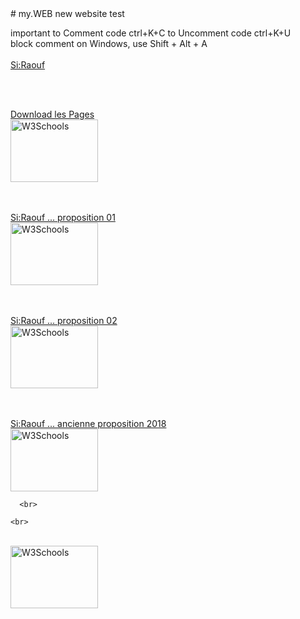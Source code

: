  <head><link rel = "icon" href = "https://tarek-bg.github.io/web/bookhtml/img/iconHasdrubalV2_15p.gif"  type = "image/x-icon"> </head>
# my.WEB
new website test

important
to Comment code   ctrl+K+C
to Uncomment code    ctrl+K+U
<BR>
block comment on Windows, use Shift + Alt + A 
<br>
<br><a href="https://tarek-bg.github.io/web/archi/plage.jpg" download>Si:Raouf</a>


<br>
      <a href="https://tarek-bg.github.io/web/archi/plan/iconHasdrubalV2_15p.gif" target="https://tarek-bg.github.io/web/archi/plan/index.html" position="absolute">



<br><a href="https://tarek-bg.github.io/web/archi/HAM052024.zip" download>Download les Pages</a>
<br>
      <a href="https://tarek-bg.github.io/web/archi/plage.mp4" target="_blank" position="absolute">
        <img src="https://tarek-bg.github.io/web/archi/plage.jpg" alt="W3Schools" width="140" height="100">
      </a>


<br>
<br><a href="https://tarek-bg.github.io/web/archi/plagetent2024.webm" download>Si:Raouf ... proposition 01</a><br>
      <a href="https://tarek-bg.github.io/web/archi/plagetent2024.webm" target="_blank" position="absolute">
        <img src="https://tarek-bg.github.io/web/archi/tente2024.png" alt="W3Schools" width="140" height="100">
      </a>

<br><br><a href="https://tarek-bg.github.io/web/archi/plagevoil2024H.webm" download>Si:Raouf ... proposition 02</a><br>
      <a href="https://tarek-bg.github.io/web/archi/plagevoil2024H.webm" target="_blank" position="absolute">
        <img src="https://tarek-bg.github.io/web/archi/voile2024.png" alt="W3Schools" width="140" height="100">
      </a>    



<br><br><a href="https://tarek-bg.github.io/web/archi/pdg_prestige2018.pdf" download>Si:Raouf ... ancienne proposition 2018</a><br>
      <a href="https://tarek-bg.github.io/web/archi/pdg_prestige2018.pdf" target="_blank" position="absolute">
        <img src="https://tarek-bg.github.io/web/archi/voile2018.png" alt="W3Schools" width="140" height="100">
      </a>    


      <br>

    <br>



<br>
      <a href="https://tarek-bg.github.io/web/archi/fethi.webm" target="_blank" position="absolute">
        <img src="https://tarek-bg.github.io/web/archi/piscine.jpg" alt="W3Schools" width="140" height="100">
      </a>